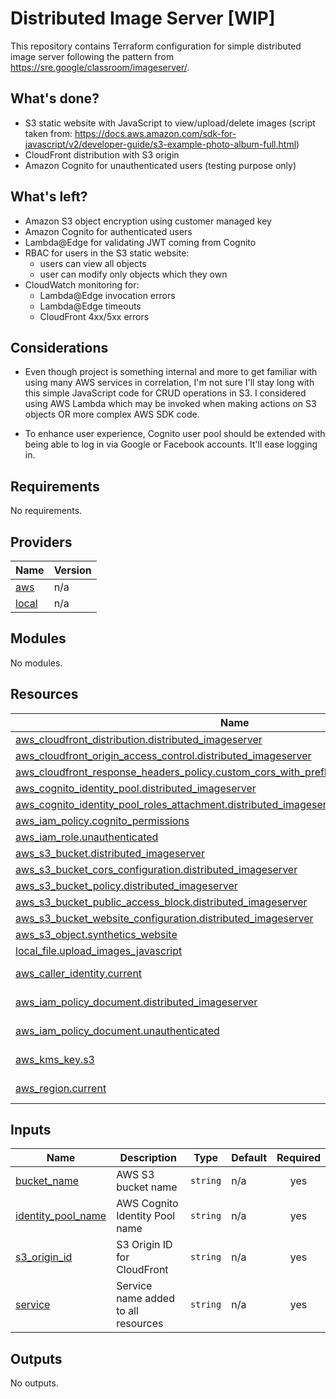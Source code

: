 # Distributed Image Server [WIP]

This repository contains Terraform configuration for simple distributed image server following the pattern from https://sre.google/classroom/imageserver/.

## What's done?

- S3 static website with JavaScript to view/upload/delete images (script taken from: https://docs.aws.amazon.com/sdk-for-javascript/v2/developer-guide/s3-example-photo-album-full.html)
- CloudFront distribution with S3 origin
- Amazon Cognito for unauthenticated users (testing purpose only)

## What's left?

- Amazon S3 object encryption using customer managed key 
- Amazon Cognito for authenticated users
- Lambda@Edge for validating JWT coming from Cognito
- RBAC for users in the S3 static website:
    - users can view all objects
    - user can modify only objects which they own
- CloudWatch monitoring for:
    - Lambda@Edge invocation errors
    - Lambda@Edge timeouts
    - CloudFront 4xx/5xx errors

## Considerations

- Even though project is something internal and more to get familiar with using many AWS services in correlation, I'm not sure I'll stay long with this simple JavaScript code for CRUD operations in S3. I considered using AWS Lambda which may be invoked when making actions on S3 objects OR more complex AWS SDK code.

- To enhance user experience, Cognito user pool should be extended with being able to log in via Google or Facebook accounts. It'll ease logging in.

## Requirements

No requirements.

## Providers

| Name | Version |
|------|---------|
| <a name="provider_aws"></a> [aws](#provider\_aws) | n/a |
| <a name="provider_local"></a> [local](#provider\_local) | n/a |

## Modules

No modules.

## Resources

| Name | Type |
|------|------|
| [aws_cloudfront_distribution.distributed_imageserver](https://registry.terraform.io/providers/hashicorp/aws/latest/docs/resources/cloudfront_distribution) | resource |
| [aws_cloudfront_origin_access_control.distributed_imageserver](https://registry.terraform.io/providers/hashicorp/aws/latest/docs/resources/cloudfront_origin_access_control) | resource |
| [aws_cloudfront_response_headers_policy.custom_cors_with_preflight_and_allow_all_headers](https://registry.terraform.io/providers/hashicorp/aws/latest/docs/resources/cloudfront_response_headers_policy) | resource |
| [aws_cognito_identity_pool.distributed_imageserver](https://registry.terraform.io/providers/hashicorp/aws/latest/docs/resources/cognito_identity_pool) | resource |
| [aws_cognito_identity_pool_roles_attachment.distributed_imageserver](https://registry.terraform.io/providers/hashicorp/aws/latest/docs/resources/cognito_identity_pool_roles_attachment) | resource |
| [aws_iam_policy.cognito_permissions](https://registry.terraform.io/providers/hashicorp/aws/latest/docs/resources/iam_policy) | resource |
| [aws_iam_role.unauthenticated](https://registry.terraform.io/providers/hashicorp/aws/latest/docs/resources/iam_role) | resource |
| [aws_s3_bucket.distributed_imageserver](https://registry.terraform.io/providers/hashicorp/aws/latest/docs/resources/s3_bucket) | resource |
| [aws_s3_bucket_cors_configuration.distributed_imageserver](https://registry.terraform.io/providers/hashicorp/aws/latest/docs/resources/s3_bucket_cors_configuration) | resource |
| [aws_s3_bucket_policy.distributed_imageserver](https://registry.terraform.io/providers/hashicorp/aws/latest/docs/resources/s3_bucket_policy) | resource |
| [aws_s3_bucket_public_access_block.distributed_imageserver](https://registry.terraform.io/providers/hashicorp/aws/latest/docs/resources/s3_bucket_public_access_block) | resource |
| [aws_s3_bucket_website_configuration.distributed_imageserver](https://registry.terraform.io/providers/hashicorp/aws/latest/docs/resources/s3_bucket_website_configuration) | resource |
| [aws_s3_object.synthetics_website](https://registry.terraform.io/providers/hashicorp/aws/latest/docs/resources/s3_object) | resource |
| [local_file.upload_images_javascript](https://registry.terraform.io/providers/hashicorp/local/latest/docs/resources/file) | resource |
| [aws_caller_identity.current](https://registry.terraform.io/providers/hashicorp/aws/latest/docs/data-sources/caller_identity) | data source |
| [aws_iam_policy_document.distributed_imageserver](https://registry.terraform.io/providers/hashicorp/aws/latest/docs/data-sources/iam_policy_document) | data source |
| [aws_iam_policy_document.unauthenticated](https://registry.terraform.io/providers/hashicorp/aws/latest/docs/data-sources/iam_policy_document) | data source |      
| [aws_kms_key.s3](https://registry.terraform.io/providers/hashicorp/aws/latest/docs/data-sources/kms_key) | data source |
| [aws_region.current](https://registry.terraform.io/providers/hashicorp/aws/latest/docs/data-sources/region) | data source |

## Inputs

| Name | Description | Type | Default | Required |
|------|-------------|------|---------|:--------:|
| <a name="input_bucket_name"></a> [bucket\_name](#input\_bucket\_name) | AWS S3 bucket name | `string` | n/a | yes |
| <a name="input_identity_pool_name"></a> [identity\_pool\_name](#input\_identity\_pool\_name) | AWS Cognito Identity Pool name | `string` | n/a | yes |
| <a name="input_s3_origin_id"></a> [s3\_origin\_id](#input\_s3\_origin\_id) | S3 Origin ID for CloudFront | `string` | n/a | yes |
| <a name="input_service"></a> [service](#input\_service) | Service name added to all resources | `string` | n/a | yes |

## Outputs

No outputs.
